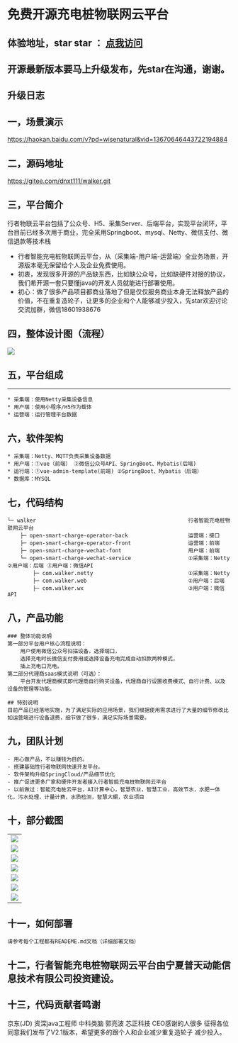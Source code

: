 # 免费开源充电桩物联网云平台
## 体验地址，star star ： [点我访问](https://gitee.com/dnxt111/walker.git)
## 开源最新版本要马上升级发布，先star在沟通，谢谢。


## 升级日志

## 一，场景演示 
https://haokan.baidu.com/v?pd=wisenatural&vid=13670646443722194884

## 二，源码地址  
https://gitee.com/dnxt111/walker.git
 
## 三，平台简介
行者物联云平台包括了公众号、H5、采集Server、后端平台，实现平台闭环，平台目前已经多次用于商业，完全采用Springboot、mysql、Netty、微信支付、微信退款等技术栈
* 行者智能充电桩物联网云平台，从（采集端-用户端-运营端）全业务场景，开源版本毫无保留给个人及企业免费使用。
* 初衷，发现很多开源的产品缺东西，比如缺公众号，比如缺硬件对接的协议，我们希开源一套只要懂java的开发人员就能进行部署使用。
* 初心：做了很多产品项目都商业落地了但是仅仅服务商业本身无法释放产品的价值，不在重复造轮子，让更多的企业和个人能够减少投入，先star欢迎讨论交流加群，微信18601938676
## 四，整体设计图（流程）
  <img src="http://shenqihezi.nxptdn.com/charge/diagram/1.jpg"/>

## 五，平台组成



----

```
* 采集端：使用Netty采集设备信息
* 用户端：使用小程序/H5作为载体
* 运营端：运行管理平台数据
```
## 六，软件架构
```
* 采集端：Netty、MQTT负责采集设备数据
* 用户端：①vue（前端） ②微信公众号API、SpringBoot、Mybatis(后端)
* 运行端：①vue-admin-template(前端) ②SpringBoot、Mybatis（后端）
* 数据库：MYSQL
```
## 七，代码结构
```
└─ walker                                                行者智能充电桩物联网云平台
    ├─ open-smart-charge-operator-back                   运营端：接口
    ├─ open-smart-charge-operator-front                  运营端：前端
    ├─ open-smart-charge-wechat-font                     用户端：前端
    └─ open-smart-charge-wechat-service                  ①采集端：Netty ②用户端：后端 ③用户端：微信API 
        ├─ com.walker.netty                              ①采集端：Netty
        ├─ com.walker.web                                ②用户端：后端
        ├─ com.walker.wx                                 ③用户端：微信API
```

## 八，产品功能
```
### 整体功能说明
第一部分平台用户核心流程说明：
    用户使用微信公众号扫描设备，选择端口，
    选择充电时长微信支付费用或选择设备充电完成自动扣款两种模式，
    插上充电口充电。
第二部分代理商saas模式说明（可选）：
    平台开发代理商模式即代理商自行购买设备，代理商自行设置收费模式、自行计费、以及设备的管理等功能。

## 特别说明
目前产品已经落地实施，为了满足实际的应用场景，我们根据使用需求进行了大量的细节修改比如运营端进行设备退费，细节做了很多，满足实际场景需要。
```
## 九，团队计划
```
- 用心做产品，不以赚钱为目的。
- 搭建基础性行者物联网快速开发平台。
- 软件架构升级SpringCloud/产品细节优化
- 推广促进更多厂家和硬件开发者接入行者智能充电桩物联网云平台
- 以前做过：智能充电桩云平台，AI计算中心，智慧农业，智慧工业，高效节水，水肥一体化，污水处理，计量计费，水质检测，智慧大棚，农业项目
```
## 十，部分截图

<table>
    <tr>
        <td><img src="http://shenqihezi.nxptdn.com/charge/pc/1登录.png"/></td>
    </tr>
    <tr>
        <td><img src="http://shenqihezi.nxptdn.com/charge/pc/2统计.png"/></td>
    </tr>
     <tr>
        <td><img src="http://shenqihezi.nxptdn.com/charge/pc/3设备管理.png"/></td>
    </tr>
    <tr>
        <td><img src="http://shenqihezi.nxptdn.com/charge/mobile/卡管理2.png"/></td>
    </tr>
    <tr>
        <td><img src="http://shenqihezi.nxptdn.com/charge/mobile/扫码成功.png"/></td>
    </tr>
    <tr>
         <td><img src="http://shenqihezi.nxptdn.com/charge/mobile/提现.png"/></td>
    </tr>
    <tr>
        <td><img src="http://shenqihezi.nxptdn.com/wisdom/case/银川小区.jpg"/></td>
    </tr>
</table>


## 十一，如何部署
```
请参考每个工程都有READEME.md文档（详细部署文档）
```
## 十二，行者智能充电桩物联网云平台由宁夏普天动能信息技术有限公司投资建设。
## 十三，代码贡献者鸣谢
京东(JD) 资深java工程师  中科类脑 郭亮波  芯正科技 CEO感谢的人很多
征得各位同意我们发布了V2.1版本，希望更多的跟个人和企业减少重复造轮子
减少投入。
